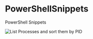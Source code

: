 # PowerShellSnippets
PowerShell Snippets


![List Processes and sort them by PID]([http://url/to/img.png](https://github.com/MuminjonGuru/PowerShellSnippets/blob/main/process_data.png))
